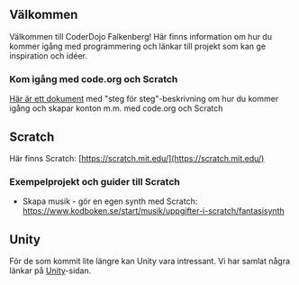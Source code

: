 ## Välkommen

Välkommen till CoderDojo Falkenberg! Här finns information om hur du kommer igång med programmering och länkar till projekt som kan ge inspiration och idéer.
 
### Kom igång med code.org och Scratch

[Här är ett dokument](/assets/pdf/coderdojo-forsta-steg.pdf) med "steg för steg"-beskrivning om hur du kommer igång och skapar konton m.m. med code.org och Scratch 

## Scratch

Här finns Scratch: [https://scratch.mit.edu/](https://scratch.mit.edu/)

### Exempelprojekt och guider till Scratch

* Skapa musik - gör en egen synth med Scratch:  https://www.kodboken.se/start/musik/uppgifter-i-scratch/fantasisynth

## Unity

För de som kommit lite längre kan Unity vara intressant. Vi har samlat några länkar på [Unity](Unity.md)-sidan.